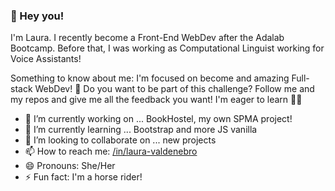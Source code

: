 ### 👋 Hey you!

I'm Laura. I recently become a Front-End WebDev after the Adalab Bootcamp. Before that, I was working as Computational Linguist working for Voice Assistants! 

Something to know about me: I'm focused on become and amazing Full-stack WebDev! 💪 Do you want to be part of this challenge? Follow me and my repos and give me all the feedback you want! I'm eager to learn 👩‍💻


- 🔭 I’m currently working on ... BookHostel, my own SPMA project!
- 🌱 I’m currently learning ... Bootstrap and more JS vanilla
- 👯 I’m looking to collaborate on ... new projects
- 📫 How to reach me: [/in/laura-valdenebro](https://www.linkedin.com/in/laura-valdenebro/)
- 😄 Pronouns: She/Her
- ⚡ Fun fact: I'm a horse rider!
